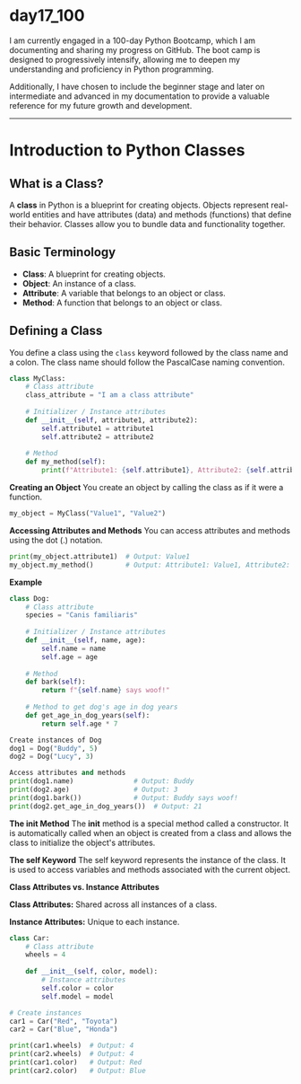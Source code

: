 # day17_100
I am currently engaged in a 100-day Python Bootcamp, which I am documenting and sharing my progress on GitHub. The boot camp is designed to progressively intensify, allowing me to deepen my understanding and proficiency in Python programming.

Additionally, I have chosen to include the beginner stage and later on intermediate and advanced in my documentation to provide a valuable reference for my future growth and development.

-------------------------------------------------------

# Introduction to Python Classes

## What is a Class?

A **class** in Python is a blueprint for creating objects. Objects represent real-world entities and have attributes (data) and methods (functions) that define their behavior. Classes allow you to bundle data and functionality together.

## Basic Terminology

- **Class**: A blueprint for creating objects.
- **Object**: An instance of a class.
- **Attribute**: A variable that belongs to an object or class.
- **Method**: A function that belongs to an object or class.

## Defining a Class

You define a class using the `class` keyword followed by the class name and a colon. The class name should follow the PascalCase naming convention.

```python
class MyClass:
    # Class attribute
    class_attribute = "I am a class attribute"
    
    # Initializer / Instance attributes
    def __init__(self, attribute1, attribute2):
        self.attribute1 = attribute1
        self.attribute2 = attribute2
        
    # Method
    def my_method(self):
        print(f"Attribute1: {self.attribute1}, Attribute2: {self.attribute2}")
```


**Creating an Object**
You create an object by calling the class as if it were a function.

```python
my_object = MyClass("Value1", "Value2")
```

**Accessing Attributes and Methods**
You can access attributes and methods using the dot (.) notation.

```python
print(my_object.attribute1)  # Output: Value1
my_object.my_method()        # Output: Attribute1: Value1, Attribute2: Value2
```

**Example**

```python
class Dog:
    # Class attribute
    species = "Canis familiaris"
    
    # Initializer / Instance attributes
    def __init__(self, name, age):
        self.name = name
        self.age = age
    
    # Method
    def bark(self):
        return f"{self.name} says woof!"
    
    # Method to get dog's age in dog years
    def get_age_in_dog_years(self):
        return self.age * 7

Create instances of Dog
dog1 = Dog("Buddy", 5)
dog2 = Dog("Lucy", 3)

Access attributes and methods
print(dog1.name)               # Output: Buddy
print(dog2.age)                # Output: 3
print(dog1.bark())             # Output: Buddy says woof!
print(dog2.get_age_in_dog_years())  # Output: 21
```

**The __init__ Method**
The __init__ method is a special method called a constructor. It is automatically called when an object is created from a class and allows the class to initialize the object's attributes.

**The self Keyword**
The self keyword represents the instance of the class. It is used to access variables and methods associated with the current object.

**Class Attributes vs. Instance Attributes**


**Class Attributes:** Shared across all instances of a class.

**Instance Attributes:** Unique to each instance.
```python
class Car:
    # Class attribute
    wheels = 4
    
    def __init__(self, color, model):
        # Instance attributes
        self.color = color
        self.model = model

# Create instances
car1 = Car("Red", "Toyota")
car2 = Car("Blue", "Honda")

print(car1.wheels)  # Output: 4
print(car2.wheels)  # Output: 4
print(car1.color)   # Output: Red
print(car2.color)   # Output: Blue
```



